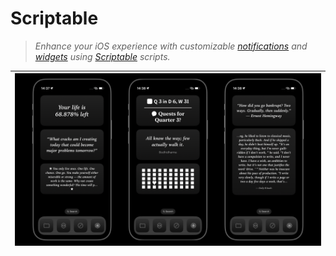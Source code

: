 # Scriptable

> _Enhance your iOS experience with customizable [notifications](https://docs.scriptable.app/notification/) and [widgets](https://docs.scriptable.app/listwidget/) using [Scriptable](https://scriptable.app/) scripts._

| ![[](assets/screenshot.png)](assets/screenshot.png) |
| :-: |
